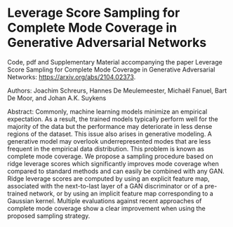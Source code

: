 # Leverage Score Sampling for Complete Mode Coverage in Generative Adversarial Networks

Code, pdf and Supplementary Material accompanying the paper Leverage Score Sampling for Complete Mode Coverage in Generative Adversarial Networks: https://arxiv.org/abs/2104.02373.

Authors: Joachim Schreurs, Hannes De Meulemeester, Michaël Fanuel, Bart De Moor, and Johan A.K. Suykens

Abstract: Commonly, machine learning models minimize an empirical expectation. As a result, the trained models typically perform well for the majority of the data but the performance may deteriorate in less dense regions of the dataset. This issue also arises in generative modeling. A  generative model may overlook underrepresented modes that are less frequent in the empirical data distribution. This problem is known as complete mode coverage. We propose a sampling procedure based on ridge leverage scores which significantly improves mode coverage when compared to standard methods and can easily be combined with any GAN. Ridge leverage scores are computed by using an explicit feature map, associated with the next-to-last layer of a GAN discriminator or of a pre-trained network, or by using an implicit feature map corresponding to a Gaussian kernel. Multiple evaluations against recent approaches of complete mode coverage show a clear improvement when using the proposed sampling strategy.
